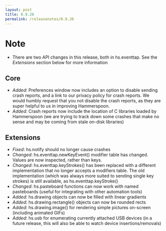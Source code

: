 ```yaml
---
layout: post
title: 0.9.26
permalink: /releasenotes/0.9.26
---
```


# Note
 * There are two API changes in this release, both in hs.eventtap. See the *Extensions* section below for more information

## Core
 * *Added*: Preferences window now includes an option to disable sending crash reports, and a link to our privacy policy for crash reports. We would humbly request that you not disable the crash reports, as they are super helpful to us in improving Hammerspoon.
 * *Added*: Crash reports now include the location of C libraries loaded by Hammerspoon (we are trying to track down some crashes that make no sense and may be coming from stale on-disk libraries)

## Extensions
 * *Fixed*: hs.notify should no longer cause crashes
 * *Changed*: hs.eventtap.newKeyEvent() modifier table has changed. Values are now inspected, rather than keys.
 * *Changed*: hs.eventtap.keyStrokes() has been replaced with a different implementation that no longer accepts a modifiers table. The old implementation (which was always more suited to sending single key strokes) is still available, as hs.eventtap.keyStroke()
 * *Changed*: hs.pasteboard functions can now work with named pasteboards (useful for integrating with other automation tools)
 * *Added*: hs.drawing objects can now be filled with linear gradients
 * *Added*: hs.drawing.rectangle() objects can now be rounded rects
 * *Added*: hs.drawing.image() for rendering simple pictures on-screen (including animated GIFs)
 * *Added*: hs.usb for enumerating currently attached USB devices (in a future release, this will also be able to watch device insertions/removals)
